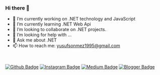 ### Hi there 👋

- 🔭 I’m currently working on .NET technology and JavaScript
- 🌱 I’m currently learning .NET Web Api
- 👯 I’m looking to collaborate on .NET projects.
- 🤔 I’m looking for help with ...
- 💬 Ask me about .NET
- 📫 How to reach me: yusufsonmez1995@gmail.com

<br>

[![Github Badge](https://img.shields.io/badge/-Github-000?style=quare&labelColor=000&logo=Github&logoColor=white&link=link)](https://github.com/yusufsonmez/) 
[![Instagram Badge](https://img.shields.io/badge/-Instagram-C13584?style=flat-quare&labelColor=C13584&logo=instagram&logoColor=white&link=link)](link) 
[![Medium Badge](https://img.shields.io/badge/-Medium-757575?style=flat-quare&labelColor=757575&logo=Medium&logoColor=white&link=link)](link) 
[![Blogger Badge](https://img.shields.io/badge/-Blogger-FF9800?style=flat-quare&labelColor=FF9800&logo=Blogger&logoColor=white&link=link)](link)
